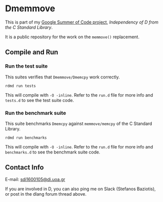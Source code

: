# Dmemmove

This is part of my [Google Summer of Code project](https://summerofcode.withgoogle.com/organizations/6103365956665344/#5475582328963072), _Independency of D from the C Standard Library_.

It is a public repository for the work on the `memmove()` replacement.

## Compile and Run
### Run the test suite
This suites verifies that `Dmemmove/Dmemcpy` work correctly.

`rdmd run tests`

This will compile with `-O -inline`. Refer to the `run.d` file for more info and `tests.d` to see the test suite code.

### Run the benchmark suite
This suite benchmarks `Dmemcpy` against `memmove/memcpy` of the C Standard Library.

`rdmd run benchmarks`

This will compile with `-O -inline`. Refer to the `run.d` file for more info and `benchmarks.d` to see the benchmark suite code.

## Contact Info

E-mail: sdi1600105@di.uoa.gr

If you are involved in D, you can also ping me on Slack (Stefanos Baziotis), or post in the dlang forum thread above.
